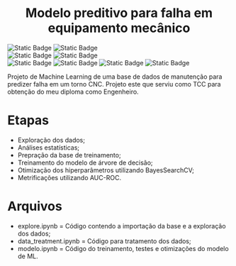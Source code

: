 <h1 align="center"> Modelo preditivo para falha em equipamento mecânico </h1>

<img alt="Static Badge" src="https://img.shields.io/badge/Status-Finalizado-green"> <img alt="Static Badge" src="https://img.shields.io/badge/Vers%C3%A3o-1.0-yellow"> <br>
<img alt="Static Badge" src="https://img.shields.io/badge/VS_Code-007ACC?logo=visualstudiocode"> <img alt="Static Badge" src="https://img.shields.io/badge/PostgreSQL-4169E1?logo=postgresql&logoColor=white"> <br>
<img alt="Static Badge" src="https://img.shields.io/badge/Python-3776AB?logo=python&logoColor=white"> <img alt="Static Badge" src="https://img.shields.io/badge/Pandas-150458?logo=pandas&logoColor=white"> <img alt="Static Badge" src="https://img.shields.io/badge/SciPy-8CAAE6?logo=scipy&logoColor=white"> <img alt="Static Badge" src="https://img.shields.io/badge/scikitlearn-F7931E?logo=scikitlearn&logoColor=white">

Projeto de Machine Learning de uma base de dados de manutenção para predizer falha em um torno CNC. Projeto este que serviu como TCC para obtenção do meu diploma como Engenheiro.

# Etapas
* Exploração dos dados;
* Análises estatísticas;
* Prepração da base de treinamento;
* Treinamento do modelo de árvore de decisão;
* Otimização dos hiperparâmetros utilizando BayesSearchCV;
* Metrificações utilizando AUC-ROC.

# Arquivos
* explore.ipynb = Código contendo a importação da base e a exploração dos dados;
* data_treatment.ipynb = Código para tratamento dos dados;
* modelo.ipynb = Código do treinamento, testes e otimizações do modelo de ML.
